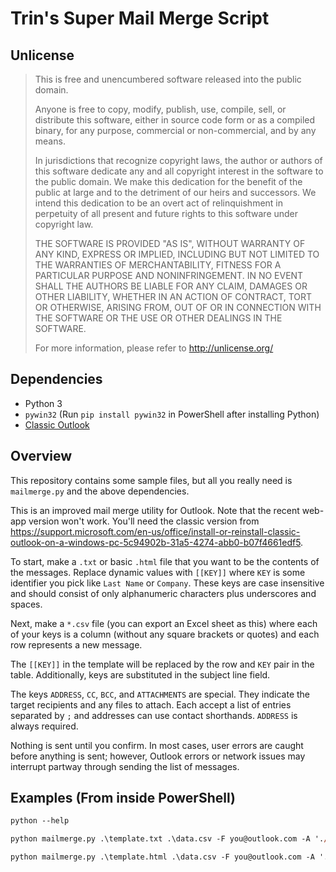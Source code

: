 # Trin\'s Super Mail Merge Script
## Unlicense
> This is free and unencumbered software released into the public domain.
> 
> Anyone is free to copy, modify, publish, use, compile, sell, or distribute this software, either in source code form or as a compiled binary, for any purpose, commercial or non-commercial, and by any means.
> 
> In jurisdictions that recognize copyright laws, the author or authors of this software dedicate any and all copyright interest in the software to the public domain. We make this dedication for the benefit of the public at large and to the detriment of our heirs and successors. We intend this dedication to be an overt act of relinquishment in perpetuity of all present and future rights to this software under copyright law.
>
> THE SOFTWARE IS PROVIDED "AS IS", WITHOUT WARRANTY OF ANY KIND, EXPRESS OR IMPLIED, INCLUDING BUT NOT LIMITED TO THE WARRANTIES OF MERCHANTABILITY, FITNESS FOR A PARTICULAR PURPOSE AND NONINFRINGEMENT. IN NO EVENT SHALL THE AUTHORS BE LIABLE FOR ANY CLAIM, DAMAGES OR OTHER LIABILITY, WHETHER IN AN ACTION OF CONTRACT, TORT OR OTHERWISE, ARISING FROM, OUT OF OR IN CONNECTION WITH THE SOFTWARE OR THE USE OR OTHER DEALINGS IN THE SOFTWARE.
> 
> For more information, please refer to <http://unlicense.org/>

## Dependencies
+ Python 3
+ `pywin32` (Run `pip install pywin32` in PowerShell after installing Python)
+ [Classic Outlook](https://support.microsoft.com/en-us/office/install-or-reinstall-classic-outlook-on-a-windows-pc-5c94902b-31a5-4274-abb0-b07f4661edf5)

## Overview
This repository contains some sample files, but all you really need is `mailmerge.py` and the above dependencies.

This is an improved mail merge utility for Outlook. Note that the recent web-app version won't work.
You'll need the classic version from https://support.microsoft.com/en-us/office/install-or-reinstall-classic-outlook-on-a-windows-pc-5c94902b-31a5-4274-abb0-b07f4661edf5.

To start, make a `.txt` or basic `.html` file that you want to be the contents of the messages. Replace dynamic values with `[[KEY]]` where `KEY` is some identifier you pick like `Last Name` or `Company`.
These keys are case insensitive and should consist of only alphanumeric characters plus underscores and spaces.

Next, make a `*.csv` file (you can export an Excel sheet as this) where each of your keys is a column (without any square brackets or quotes) and each row represents a new message.
                        
The `[[KEY]]` in the template will be replaced by the row and `KEY` pair in the table. Additionally, keys are substituted in the subject line field.

The keys `ADDRESS`, `CC`, `BCC`, and `ATTACHMENTS` are special. They indicate the target recipients and any files to attach. Each accept a list of entries separated by `;` and addresses can use contact shorthands. `ADDRESS` is always required.

Nothing is sent until you confirm. In most cases, user errors are caught before anything is sent; however, Outlook errors or network issues may interrupt partway through sending the list of messages.

## Examples (From inside PowerShell)
```ps
python --help
```

```ps
python mailmerge.py .\template.txt .\data.csv -F you@outlook.com -A './Attachments' -S 'Hi [[Name]]!'
```

```ps
python mailmerge.py .\template.html .\data.csv -F you@outlook.com -A './Attachments' -S 'Hi [[Name]]!'
```

